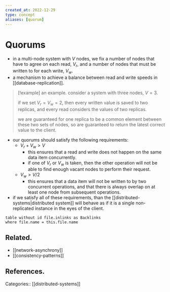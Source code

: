 ```yaml
---
created_at: 2022-12-29
type: concept
aliases: [quorum]
---
```


# Quorums

- in a multi-node system with $V$ nodes, we fix a number of nodes that have to agree on each read, $V_r$, and a number of nodes that must be written to for each write, $V_w$.
- a mechanism to achieve a balance between read and write speeds in [[database-replication]].

> [!example] an example.
> consider a system with three nodes, $V=3$.
>
> if we set $V_r = V_w = 2$, then every written value is saved to two replicas, and every read considers the values of two replicas.
>
> we are guaranteed for one replica to be a common element between these two sets of nodes, so are guaranteed to return the latest correct value to the client.

- our quorums should satisfy the following requirements:
	- $V_r + V_w > V$
		- this ensures that a read and write does not happen on the same data item concurrently.
		- if one of $V_r$ or $V_w$ is taken, then the other operation will not be able to find enough vacant nodes to perform their request.
	- $V_w > V/2$
		- this ensures that a data item will not be written to by two concurrent operations, and that there is always overlap on at least one node from subsequent operations.
- if we satisfy all of these requirements, than the [[distributed-systems|distributed system]] will behave as if it is a single non-replicated instance in the eyes of the client.

```dataview
table without id file.inlinks as Backlinks
where file.name = this.file.name
```

## Related.

- [[network-asynchrony]]
- [[consistency-patterns]]

## References.

Categories:: [[distributed-systems]]
